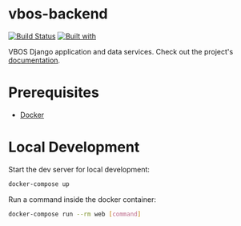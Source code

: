 # vbos-backend

[![Build Status](https://travis-ci.org/developmentseed/vbos-backend.svg?branch=master)](https://travis-ci.org/developmentseed/vbos-backend)
[![Built with](https://img.shields.io/badge/Built_with-Cookiecutter_Django_Rest-F7B633.svg)](https://github.com/agconti/cookiecutter-django-rest)

VBOS Django application and data services. Check out the project's [documentation](http://developmentseed.github.io/vbos-backend/).

# Prerequisites

- [Docker](https://docs.docker.com/docker-for-mac/install/)  

# Local Development

Start the dev server for local development:
```bash
docker-compose up
```

Run a command inside the docker container:

```bash
docker-compose run --rm web [command]
```
